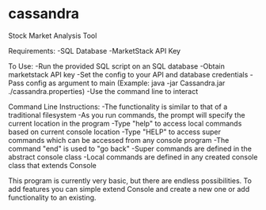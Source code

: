 # cassandra
Stock Market Analysis Tool

Requirements:
-SQL Database
-MarketStack API Key


To Use:
-Run the provided SQL script on an SQL database
-Obtain marketstack API key
-Set the config to your API and database credentials
-Pass config as argument to main (Example: java -jar Cassandra.jar ./cassandra.properties)
-Use the command line to interact


Command Line Instructions:
-The functionality is similar to that of a traditional filesystem
-As you run commands, the prompt will specify the current location in the program
-Type "help" to access local commands based on current console location
-Type "HELP" to access super commands which can be accessed from any console program
-The command "end" is used to "go back"
-Super commands are defined in the abstract console class
-Local commands are defined in any created console class that extends Console

This program is currently very basic, but there are endless possibilities.
To add features you can simple extend Console and create a new one or add functionality to an existing.
